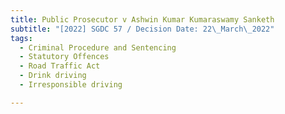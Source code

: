 ```yaml
---
title: Public Prosecutor v Ashwin Kumar Kumaraswamy Sanketh
subtitle: "[2022] SGDC 57 / Decision Date: 22\_March\_2022"
tags:
  - Criminal Procedure and Sentencing
  - Statutory Offences
  - Road Traffic Act
  - Drink driving
  - Irresponsible driving

---
```

